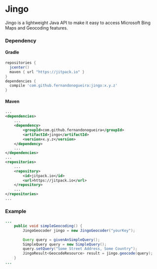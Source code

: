 # Jingo

Jingo is a lightweight Java API to make it easy to access Microsoft Bing Maps and Geocoding features. 

### Dependency

#### Gradle
```groovy
repositories {
  jcenter()
  maven { url "https://jitpack.io" }
}
dependencies {
  compile 'com.github.fernandonogueira:jingo:x.y.z'
}
```

#### Maven

```xml
...
<dependencies>
    ...
    <dependency>
        <groupId>com.github.fernandonogueira</groupId>
        <artifactId>jingo</artifactId>
        <version>x.y.z</version>
    </dependency>
    ...
</dependencies>
...
<repositories>
    ...
    <repository>
        <id>jitpack.io</id>
        <url>https://jitpack.io</url>
    </repository>
    ...
</repositories>
...

```

### Example

```java
...
    public void simpleGeocoding() {
        JingoGeocoder jingo = new JingoGeocoder("yourKey");
        
        Query query = givenAnSimpleQuery();
        SimpleQuery query = new SimpleQuery();
        query.setQuery("Some Street Address, Some Country");
        JingoResult<GeocodeResource> result = jingo.geocode(query);
    }
...

```